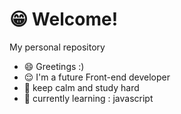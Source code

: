 # 😁 Welcome!
My personal repository
- :smile: Greetings :)
- :relieved: I'm a future Front-end developer
- :pray: keep calm and study hard
- 🌱 currently learning : javascript

